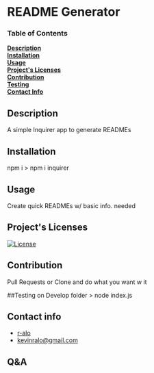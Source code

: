 # README Generator
### Table of Contents
**[Description](#description)**<br>
**[Installation](#installation)**<br>
**[Usage](#usage)**<br>
**[Project's Licenses](#projects-licenses)**<br>
**[Contribution](#contribution)**<br>
**[Testing](#testing)**<br>
**[Contact Info](#contact-info)**<br>

  ## Description
  A simple Inquirer app to generate READMEs

  ## Installation 
  npm i > npm i inquirer

  ## Usage
  Create quick READMEs w/ basic info. needed

  ## Project's Licenses
  [![License](https://img.shields.io/badge/License-WTFPL-blueviolet.svg)](http://www.wtfpl.net/about/)

  ## Contribution
  Pull Requests or Clone and do what you want w it

  ##Testing
  on Develop folder > node index.js
  
  ## Contact info
  - [r-alo](https://github.com/r-alo)
  - [kevinralo@gmail.com](mailto:kevinralo@gmail.com)

  ## Q&A
  
